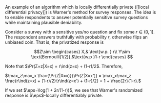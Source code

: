 An example of an algorithm which is locally differentially private ([[local differential privacy]]) is Warner's method for survey responses. The idea is to enable respondents to answer potentially sensitive survey questions while maintaining plausible deniability. 

Consider a survey with a sensitive yes/no question and fix some $r\in(0,1]$. The respondent answers truthfully with probability $r$, otherwise flips an unbiased coin. That is, the privatized response is 

$$Z\sim \begin{cases} X,& \text{w.p. } r\\ Y\sim \text{Bernoulli(1/2)},&\text{w.p }1-r
\end{cases}
$$

Note that $\Pr(Z=z|X=x) = r\ind(z=x) + (1-r)/2$. Therefore, 

$\max_z\max_x \frac{\Pr(Z|X=x)}{\Pr(Z|X=x')} = \max_x\max_z \frac{r\ind(z=x) + (1-r)/2}{r\ind(z=x') + (1-r)/2} = 1 + \frac{2r}{1-r}.$

If we set $\eps=\log(1 + 2r/(1-r))$, we see that Warner's randomized response is $\eps$-locally differentiably private. 




